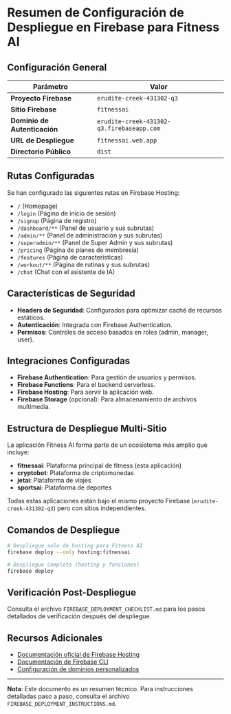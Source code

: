 # Resumen de Configuración de Despliegue en Firebase para Fitness AI

## Configuración General

| Parámetro | Valor |
|-----------|-------|
| **Proyecto Firebase** | `erudite-creek-431302-q3` |
| **Sitio Firebase** | `fitnessai` |
| **Dominio de Autenticación** | `erudite-creek-431302-q3.firebaseapp.com` |
| **URL de Despliegue** | `fitnessai.web.app` |
| **Directorio Público** | `dist` |

## Rutas Configuradas

Se han configurado las siguientes rutas en Firebase Hosting:

- `/` (Homepage)
- `/login` (Página de inicio de sesión)
- `/signup` (Página de registro)
- `/dashboard/**` (Panel de usuario y sus subrutas)
- `/admin/**` (Panel de administración y sus subrutas)
- `/superadmin/**` (Panel de Super Admin y sus subrutas)
- `/pricing` (Página de planes de membresía)
- `/features` (Página de características)
- `/workout/**` (Página de rutinas y sus subrutas)
- `/chat` (Chat con el asistente de IA)

## Características de Seguridad

- **Headers de Seguridad**: Configurados para optimizar caché de recursos estáticos.
- **Autenticación**: Integrada con Firebase Authentication.
- **Permisos**: Controles de acceso basados en roles (admin, manager, user).

## Integraciones Configuradas

- **Firebase Authentication**: Para gestión de usuarios y permisos.
- **Firebase Functions**: Para el backend serverless.
- **Firebase Hosting**: Para servir la aplicación web.
- **Firebase Storage** (opcional): Para almacenamiento de archivos multimedia.

## Estructura de Despliegue Multi-Sitio

La aplicación Fitness AI forma parte de un ecosistema más amplio que incluye:

- **fitnessai**: Plataforma principal de fitness (esta aplicación)
- **cryptobot**: Plataforma de criptomonedas
- **jetai**: Plataforma de viajes
- **sportsai**: Plataforma de deportes

Todas estas aplicaciones están bajo el mismo proyecto Firebase (`erudite-creek-431302-q3`) pero con sitios independientes.

## Comandos de Despliegue

```bash
# Despliegue solo de hosting para Fitness AI
firebase deploy --only hosting:fitnessai

# Despliegue completo (hosting y funciones)
firebase deploy
```

## Verificación Post-Despliegue

Consulta el archivo `FIREBASE_DEPLOYMENT_CHECKLIST.md` para los pasos detallados de verificación después del despliegue.

## Recursos Adicionales

- [Documentación oficial de Firebase Hosting](https://firebase.google.com/docs/hosting)
- [Documentación de Firebase CLI](https://firebase.google.com/docs/cli)
- [Configuración de dominios personalizados](https://firebase.google.com/docs/hosting/custom-domain)

---

**Nota**: Este documento es un resumen técnico. Para instrucciones detalladas paso a paso, consulta el archivo `FIREBASE_DEPLOYMENT_INSTRUCTIONS.md`.